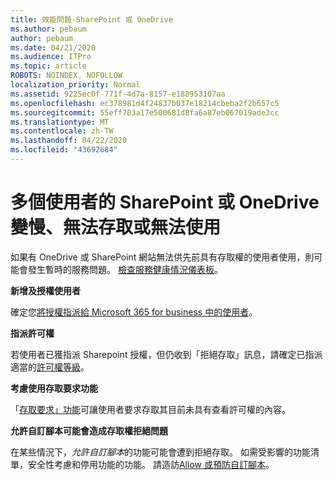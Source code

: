 ```yaml
---
title: 效能問題-SharePoint 或 OneDrive
ms.author: pebaum
author: pebaum
ms.date: 04/21/2020
ms.audience: ITPro
ms.topic: article
ROBOTS: NOINDEX, NOFOLLOW
localization_priority: Normal
ms.assetid: 9225ec0f-771f-4d7a-8157-e188953107aa
ms.openlocfilehash: ec378981d4f24837b037e18214cbeba2f2b657c5
ms.sourcegitcommit: 55eff703a17e500681d8fa6a87eb067019ade3cc
ms.translationtype: MT
ms.contentlocale: zh-TW
ms.lasthandoff: 04/22/2020
ms.locfileid: "43692684"
---
```

# <a name="sharepoint-or-onedrive-slow-inaccessible-or-unavailable-for-multiple-users"></a>多個使用者的 SharePoint 或 OneDrive 變慢、無法存取或無法使用

如果有 OneDrive 或 SharePoint 網站無法供先前具有存取權的使用者使用，則可能會發生暫時的服務問題。 [檢查服務健康情況儀表板](https://portal.office.com/adminportal/home#/servicehealth)。

**新增及授權使用者**

確定您[將授權指派給 Microsoft 365 for business 中的使用者](https://docs.microsoft.com/office365/admin/subscriptions-and-billing/assign-licenses-to-users?view=o365-worldwide&amp;tabs=One)。


**指派許可權**

若使用者已獲指派 Sharepoint 授權，但仍收到「拒絕存取」訊息，請確定已指派適當的[許可權等級](https://docs.microsoft.com/sharepoint/understanding-permission-levels)。

**考慮使用存取要求功能**

「[存取要求」功能](https://support.office.com/article/Set-up-and-manage-access-requests-94B26E0B-2822-49D4-929A-8455698654B3)可讓使用者要求存取其目前未具有查看許可權的內容。

**允許自訂腳本可能會造成存取權拒絕問題**

在某些情況下，*允許自訂腳本*的功能可能會遭到拒絕存取。 如需受影響的功能清單，安全性考慮和停用功能的功能。 請造訪[Allow 或預防自訂腳本](https://docs.microsoft.com/sharepoint/allow-or-prevent-custom-script)。

